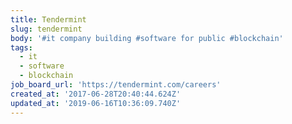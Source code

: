 ```yaml
---
title: Tendermint
slug: tendermint
body: '#it company building #software for public #blockchain'
tags:
  - it
  - software
  - blockchain
job_board_url: 'https://tendermint.com/careers'
created_at: '2017-06-28T20:40:44.624Z'
updated_at: '2019-06-16T10:36:09.740Z'
---
```


